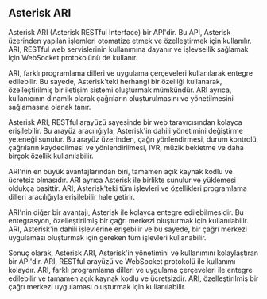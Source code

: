 ## Asterisk ARI


Asterisk ARI (Asterisk RESTful Interface) bir API'dir. Bu API, Asterisk üzerinden yapılan işlemleri otomatize etmek ve özelleştirmek için kullanılır. ARI, RESTful web servislerinin kullanımına dayanır ve işlevsellik sağlamak için WebSocket protokolünü de kullanır.

ARI, farklı programlama dilleri ve uygulama çerçeveleri kullanılarak entegre edilebilir. Bu sayede, Asterisk'teki herhangi bir özelliği kullanarak, özelleştirilmiş bir iletişim sistemi oluşturmak mümkündür. ARI ayrıca, kullanıcının dinamik olarak çağrıların oluşturulmasını ve yönetilmesini sağlamasına olanak tanır.

Asterisk ARI, RESTful arayüzü sayesinde bir web tarayıcısından kolayca erişilebilir. Bu arayüz aracılığıyla, Asterisk'in dahili yönetimini değiştirme yeteneği sunulur. Bu arayüz üzerinden, çağrı yönlendirmesi, durum kontrolü, çağrıların kaydedilmesi ve yönlendirilmesi, IVR, müzik bekletme ve daha birçok özellik kullanılabilir.

ARI'nin en büyük avantajlarından biri, tamamen açık kaynak kodlu ve ücretsiz olmasıdır. ARI ayrıca Asterisk ile birlikte sunulur ve yüklemesi oldukça basittir. ARI, Asterisk'teki tüm işlevleri ve özellikleri programlama dilleri aracılığıyla erişilebilir hale getirir.

ARI'nin diğer bir avantajı, Asterisk ile kolayca entegre edilebilmesidir. Bu entegrasyon, özelleştirilmiş bir çağrı merkezi oluşturmak için kullanılabilir. ARI, Asterisk'in dahili işlevlerine erişebilir ve bu sayede, bir çağrı merkezi uygulaması oluşturmak için gereken tüm işlevleri kullanabilir.

Sonuç olarak, Asterisk ARI, Asterisk'in yönetimini ve kullanımını kolaylaştıran bir API'dir. ARI, RESTful arayüzü ve WebSocket protokolü ile kullanımı kolaydır. ARI, farklı programlama dilleri ve uygulama çerçeveleri ile entegre edilebilir ve tamamen açık kaynak kodlu ve ücretsizdir. ARI, özelleştirilmiş bir çağrı merkezi uygulaması oluşturmak için kullanılabilir.

